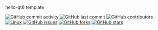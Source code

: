 hello-qt6 template

![GitHub commit activity](https://img.shields.io/github/commit-activity/w/koppi/hello-qt6)
![GitHub last commit](https://img.shields.io/github/last-commit/koppi/hello-qt6)
![GitHub contributors](https://img.shields.io/github/contributors/koppi/hello-qt6)
[![Linux](https://github.com/koppi/hello-qt6/actions/workflows/hello-qt6.yml/badge.svg)](https://github.com/koppi/hello-qt6/actions/workflows/hello-qt6.yml)
[![GitHub issues](https://img.shields.io/github/issues/koppi/hello-qt6)](https://github.com/koppi/hello-qt6/issues)
[![GitHub forks](https://img.shields.io/github/forks/koppi/hello-qt6)](https://github.com/koppi/hello-qt6/network)
[![GitHub stars](https://img.shields.io/github/stars/koppi/hello-qt6)](https://github.com/koppi/hello-qt6/stargazers)
